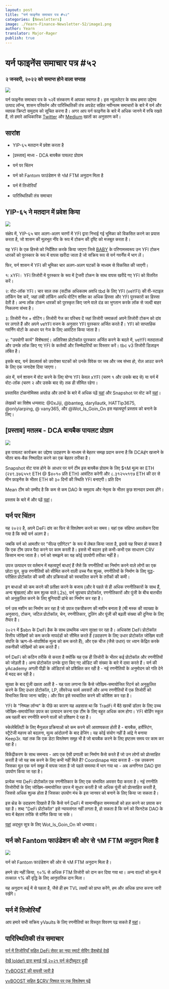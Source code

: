 ```yaml
---
layout: post
title: "यर्न फाइनेंस समाचार पत्र #५२"
categories: [Newsletters]
image: ./Yearn-Finance-Newsletter-52/image1.png
author: Yearn
translator: Major-Rager
publish: true
---
```


# यर्न फाइनेंस समाचार पत्र #५२

### २ जनवरी, २०२२ को समाप्त होने वाला सप्ताह

![](image1.png)

यर्न फाइनेंस समाचार पत्र के ५२वें संस्करण में आपका स्वागत है। इस न्यूज़लेटर के साथ हमारा उद्देश्य उत्पाद लॉन्च, शासन परिवर्तन और पारिस्थितिकी तंत्र अपडेट सहित नवीनतम समाचारों के बारे में यर्न और व्यापक क्रिप्टो समुदाय को सूचित करना है। अगर आप यर्न फाइनेंस के बारे में अधिक जानने में रुचि रखते हैं, तो हमारे आधिकारिक [Twitter](https://twitter.com/iearnfinance) और [Medium](https://medium.com/iearn) खातों का अनुसरण करें।

## सारांश

- YIP-६५ मतदान में प्रवेश करता है

- [प्रस्ताव] माध्य - DCA बायबैक पायलट प्रोग्राम

- यर्न पर चिंतन

- यर्न को Fantom फाउंडेशन से १M FTM अनुदान मिला है

- यर्न में तिजोरियाँ

- पारिस्थितिकी तंत्र समाचार

## YIP-६५ ने मतदान में प्रवेश किया

![](image2.png)

संक्षेप में, YIP-६५ चार अलग-अलग चरणों में YFI द्वारा निभाई गई भूमिका को विकसित करने का प्रयास करता है, जो शासन की मूलभूत नींव के रूप में टोकन की दृष्टि को मजबूत करता है।

यह YFI के एक हिस्से को निर्देशित करके किया जाएगा जिसे [BABY](https://yips.yearn.finance/YIPS/yip-56) के परिणामस्वरूप उन YFI टोकन धारकों को पुरस्कार के रूप में वापस खरीदा जाता है जो सक्रिय रूप से यर्न गवर्नेंस में भाग लें।

फिर, यर्न शासन में YFI की भूमिका चार अलग-अलग घटकों के माध्यम से विकसित की जाएगी।

१: xYFI। YFI तिजोरी में पुरस्कार के रूप में ट्रेजरी टोकन के साथ वापस खरीदे गए YFI को वितरित करें।

२: वोट-लॉक YFI। चार साल तक (सटीक अधिकतम अवधि tbd के लिए YFI (veYFI) की वी-स्टाइल लॉकिंग पेश करें, जहां लंबी लॉकिंग अवधि वोटिंग शक्ति का अधिक हिस्सा और YFI पुरस्कारों का हिस्सा देती है। अन्य लॉक टोकन धारकों को पुरस्कृत किए जाने वाले दंड का भुगतान करके लॉक से जल्दी बाहर निकलना संभव है।

३: तिजोरी गेज + वोटिंग। तिजोरी गेज का परिचय दें जहां तिजोरी जमाकर्ता अपने तिजोरी टोकन को दांव पर लगाते हैं और अपने veYFI वजन के अनुसार YFI पुरस्कार अर्जित करते हैं। YFI को साप्ताहिक गवर्निंग वोटों के आधार पर गेज के लिए आवंटित किया जाता है।

४: "उपयोगी कार्य" विशेषताएं। अतिरिक्त प्रोटोकॉल पुरस्कार अर्जित करने के बदले में, veYFI मतदाताओं और उनके लॉक किए गए YFI के कर्तव्यों और जिम्मेदारियों का विस्तार करें। tbc v3 तिजोरी डिज़ाइन लंबित है।

इसके बाद, यर्न डेवलपर्स को उपरोक्त घटकों को उनके विवेक पर जब और जब संभव हो, रोल आउट करने के लिए एक जनादेश दिया जाएगा।

अंत में, यर्न शासन में वोट करने के लिए योग्य YFI केवल xYFI (चरण १ और उसके बाद से) या यर्न में वोट-लॉक (चरण २ और उसके बाद से) तक ही सीमित रहेगा।

प्रस्तावित टोकनोमिक्स अपग्रेड और लाभों के बारे में अधिक पढ़ें [यहां](https://gov.yearn.finance/t/yip-65-evolving-yfi-tokenomics/11994) और Snapshot पर वोट करें [यहां](https://snapshot.org/#/ybaby.eth/proposal/0x8f7417fa5565d9f46e16618503e8808c36d51b2a9e8217a68c632d7c090d69d9)।

लेखकों का विशेष धन्यवाद: @0xJiji, @banteg, daryllautk, HATTip3675, @onlylarping, @ vany365, और @Wot_Is_Goin_On इस महत्वपूर्ण प्रस्ताव को बनाने के लिए।

## [प्रस्ताव] मतलब - DCA बायबैक पायलट प्रोग्राम

![](image3.png)

इस पायलट कार्यक्रम का उद्देश्य उदाहरण के माध्यम से बेहतर समझ प्रदान करना है कि DCAइंग खजाने के भीतर बाय-बैक निष्पादित करने का एक बेहतर तरीका है।

Snapshot वोट पास होने के आधार पर यर्न टीम इस बायबैक प्रोग्राम के लिए $१M मूल्य का ETH (२४९.३७६५५९ ETH @ $४०१० प्रति ETH) आवंटित करेगी और ८.३१२५५१९७ ETH की दर से मीन फ़ाइनेंस के भीतर ETH को ३० दिनों की स्थिति YFI बनाएगी। प्रति दिन

Mean टीम को उम्मीद है कि कम से कम DAO के समुदाय और नेतृत्व के भीतर कुछ शानदार प्रभाव होंगे।

प्रस्ताव के बारे में और पढ़ें [यहां](https://gov.yearn.finance/t/proposal-mean-dca-buyback-pilot-program/12065)।

## यर्न पर चिंतन

यह २०२२ है, अपने DeFi दांव का फिर से विश्लेषण करने का समय। यहां एक संक्षिप्त अवलोकन दिया गया है कि क्यों यर्न अलग है।

जबकि यर्न को आमतौर पर "यील्ड एग्रीगेटर" के रूप में लेबल किया जाता है, इससे यह विचार हो सकता है कि एक टीम उपज पैदा करने पर काम करती है। इससे भी बदतर इसे कभी-कभी एक साधारण CRV किसान माना जाता है। यर्न को समझने का यह कोई उपयोगी तरीका नहीं है।

उपज उत्पादन पर वर्तमान में महत्वपूर्ण बाधाएं हैं जैसे कि रणनीतियों का निर्माण करने वाले लोगों का एक छोटा पूल, कुछ रणनीतियों को सीमित करने वाली उच्च गैस शुल्क, रणनीतियों के निर्माण के लिए युद्ध-परीक्षित प्रोटोकॉल की कमी और प्रक्रियाओं को स्वचालित करने के तरीकों की कमी।

इन बाधाओं को कम करने की प्रतीक्षा करने के बजाय (और वे पहले से ही अधिक रणनीतिकारों के साथ हैं, अन्य श्रृंखलाएं और कम शुल्क वाले L2s), यर्न चुपचाप प्रोटोकॉल, रणनीतिकारों और पूंजी के बीच बातचीत को अनुकूलित करने के लिए बुनियादी ढांचे का निर्माण कर रहा है।

यर्न उस मशीन का निर्माण कर रहा है जो उपज एकत्रीकरण की मशीन बनाता है (श्री मस्क की व्याख्या के अनुसार), टोकन, जटिल प्रोटोकॉल, चेन, रणनीतिकार, टूलिंग और पूंजी की बढ़ती संख्या की दुनिया के लिए तैयार है।

२०२१ में $७bn के DeFi हैक के साथ प्राथमिक ध्यान सुरक्षा पर रहा है। अधिकांश DeFi प्रोटोकॉल वित्तीय जोखिमों को कम करके मापदंडों को सीमित करते हैं (उदाहरण के लिए उधार प्रोटोकॉल जोखिम वाली संपत्ति के ऋण-से-संपार्श्विक मूल्य को कम करते हैं), और एक चीज (जैसे उधार) पर ध्यान केंद्रित करके तकनीकी जोखिमों को कम करते हैं।

यर्न DeFi को कठिन तरीके से करता है क्योंकि यह एक ही तिजोरी के भीतर कई प्रोटोकॉल और रणनीतियों को जोड़ती है। अन्य प्रोटोकॉल उनके द्वारा किए गए ऑडिट की संख्या के बारे में दावा करते हैं। यर्न की yAcademy अगली पीढ़ी के ऑडिटर्स को प्रशिक्षित कर रही है - नई रणनीतियों के अनुमोदन को गति देने में मदद कर रही है।

सुरक्षा के बाद पूंजी दक्षता आती है - यह पता लगाना कि कैसे जोखिम-समायोजित रिटर्न को अनुकूलित करने के लिए उधार प्रोटोकॉल, LP, लीवरेज्ड फार्म अवसरों और अन्य रणनीतियों में एक तिजोरी को विभाजित किया जाना चाहिए। और फिर इसे स्वचालित करने की कोशिश कर रहा है।

YFI के "निष्पक्ष लॉन्च" के पीछे का कारण यह अहसास था कि TradFi में बैठे खरबों डॉलर के लिए उच्च जोखिम-समायोजित उपज का उत्पादन करना एक टीम के लिए बहुत अधिक काम होगा। YFI बोर्डिंग स्कूल अब पहली बार रणनीति बनाने वालों को प्रशिक्षण दे रहा है।

स्केलेबिलिटी के लिए मैनुअल प्रक्रियाओं को कम करने की आवश्यकता होती है - बायबैक, हार्वेस्टिंग, स्ट्रैटेजी महत्त्व को बदलना, मूल्य आंदोलनों के बाद हेजिंग। यह कोई संयोग नहीं है आंद्रे ने बनाया Keep3r. यहां तक कि एक डेटा विश्लेषण समूह भी है जो बायबैक करने के लिए इष्टतम समय पर काम कर रहा है।

विकेंद्रीकरण के साथ समन्वय - आप एक ऐसी प्रणाली का निर्माण कैसे करते हैं जो उन लोगों को प्रोत्साहित करती है जो यह सब करने के लिए कभी नहीं मिले हैं? Coordinape मदद करता है - एक उपकरण जिसका मूल एक यर्न समूह में वापस जाता है जो पहले समस्या में भाग गया था - अब अनगिनत DAO द्वारा उपयोग किया जा रहा है।

प्रत्येक नया DeFi प्रोटोकॉल एक रणनीतिकार के लिए एक संभावित अवसर पैदा करता है। नई रणनीति तिजोरीयों के लिए जोखिम-समायोजित उपज में सुधार करती है जो अधिक पूंजी को प्रोत्साहित करती है, जिससे अधिक शुल्क होता है जिसका उपयोग मंच के इस जानवर को बनाने के लिए किया जा सकता है।

इस थ्रेड के उदाहरण दिखाते हैं कि कैसे यर्न DeFi में सामान्यीकृत समस्याओं को हल करने का प्रयास कर रहा है। शब्द "DeFi प्रोटोकॉल" इसे न्यायसंगत नहीं लगता है, हो सकता है कि यर्न को फिनटेक DAO के रूप में बेहतर तरीके से वर्णित किया जा सके।

[यहां](https://twitter.com/Wot_Is_Goin_On/status/1477277152336916484) अद्भुत सूत्र के लिए Wot_Is_Goin_On को धन्यवाद।

## यर्न को Fantom फाउंडेशन की ओर से १M FTM अनुदान मिला है

![](image4.png)

यर्न को Fantom फाउंडेशन की ओर से १M FTM अनुदान मिला है।

हमने डंप नहीं किया, ९०% से अधिक FTM तिजोरी को दान कर दिया गया था। अन्य वाल्टों को मूल्य में तत्काल १% की वृद्धि के लिए आनुपातिक दान मिला।

यह अनुदान कई में से पहला है, जैसे ही हम TVL लक्ष्यों को प्राप्त करेंगे, हम और अधिक प्राप्त करना जारी रखेंगे।

## यर्न में तिजोरियाँ

आप हमारे सभी सक्रिय yVaults के लिए रणनीतियों का विस्तृत विवरण पढ़ सकते हैं [यहां](https://medium.com/yearn-state-of-the-vaults/the-vaults-at-yearn-9237905ffed3)।

## पारिस्थितिकी तंत्र समाचार

[यर्न में तिजोरियाँ सहित DeFi सेवर का नया स्मार्ट सेविंग डैशबोर्ड देखें](https://twitter.com/DeFiSaver/status/1476614075815809028?s=20)

[देखें loldefi द्वारा बनाई गई २०२१ यर्न कंट्रीब्यूटर हुडी](https://twitter.com/loldefi/status/1477062572595884032)

[YvBOOST की वापसी जारी है](https://twitter.com/wavey0x/status/1474946151006842884)

[yvBOOST सहित $CRV रिश्वत पर एक विश्लेषण पढ़ें](https://twitter.com/0xSEM/status/1475284063204388867)
